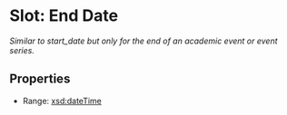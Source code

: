 # Slot: End Date
_Similar to start_date but only for the end of an academic event or event series._



<!-- no inheritance hierarchy -->


## Properties

 * Range: [xsd:dateTime](http://www.w3.org/2001/XMLSchema#dateTime)







